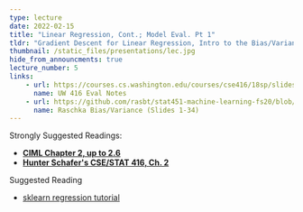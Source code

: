 ```yaml
---
type: lecture
date: 2022-02-15
title: "Linear Regression, Cont.; Model Eval. Pt 1"
tldr: "Gradient Descent for Linear Regression, Intro to the Bias/Variance Tradeoff"
thumbnail: /static_files/presentations/lec.jpg
hide_from_announcments: true
lecture_number: 5
links: 
    - url: https://courses.cs.washington.edu/courses/cse416/18sp/slides/L4_assessingperformance-errors-biasvar.pdf
      name: UW 416 Eval Notes
    - url: https://github.com/rasbt/stat451-machine-learning-fs20/blob/master/L08/08-model-eval-1-intro__slides.pdf
      name: Raschka Bias/Variance (Slides 1-34)
---
```


Strongly Suggested Readings:
- **[CIML Chapter 2, up to 2.6](http://ciml.info/dl/v0_99/ciml-v0_99-all.pdf)**
- **[Hunter Schafer's CSE/STAT 416, Ch. 2](https://cse-stat-416-book.vercel.app/chapters/assessing_performance)**

Suggested Reading
- [sklearn regression tutorial](https://scikit-learn.org/stable/auto_examples/inspection/plot_linear_model_coefficient_interpretation.html)